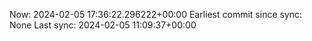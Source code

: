 Now: 2024-02-05 17:36:22.296222+00:00 Earliest commit since sync: None Last sync: 2024-02-05 11:09:37+00:00
